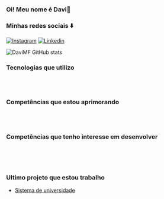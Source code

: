 

### Oi! Meu nome é Davi👋
### Minhas redes sociais ⬇️


[![Instagram](https://img.shields.io/badge/Instagram-E4405F?style=for-the-badge&logo=instagram&logoColor=white)](https://www.instagram.com/dfmiguel_/)
[![Linkedin](https://img.shields.io/badge/LinkedIn-0077B5?style=for-the-badge&logo=linkedin&logoColor=white)](https://www.linkedin.com/in/davi-miguel-franklim-de-almeida-a7a4a3264/)


![DaviMF GitHub stats](https://github-readme-stats.vercel.app/api?username=DaviMF29&show_icons=true&theme=radical)


### Tecnologias que utilizo

<div style = "display: inline_block"><br>
    <img alt = "" src ="https://img.shields.io/badge/Java-ED8B00?style=for-the-badge&logo=openjdk&logoColor=white/">
<div><br/>

### Competências que estou aprimorando

<div style = "display: inline_block"><br>
    <img alt = "" src ="https://img.shields.io/badge/Spring-6DB33F?style=for-the-badge&logo=spring&logoColor=white"/>

<div><br/>

### Competências que tenho interesse em desenvolver

<div style = "display: inline_block"><br>
   <img alt = "" src ="https://img.shields.io/badge/MySQL-005C84?style=for-the-badge&logo=mysql&logoColor=white"/>
   <img alt = "" src ="https://img.shields.io/badge/C%23-239120?style=for-the-badge&logo=c-sharp&logoColor=white"/>
   <img alt = "" src ="https://img.shields.io/badge/React_Native-20232A?style=for-the-badge&logo=react&logoColor=61DAFB"/>
   
<div><br/>


### Ultimo projeto que estou trabalho
- [Sistema de universidade](https://github.com/DaviMF29/SistemaUniversidade)

